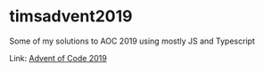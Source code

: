 # timsadvent2019
Some of my solutions to AOC 2019 using mostly JS and Typescript

Link: [Advent of Code 2019](https://adventofcode.com/)
